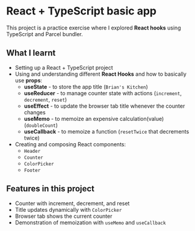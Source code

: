 # React + TypeScript basic app

This project is a practice exercise where I explored **React hooks** using TypeScript and Parcel bundler.

## What I learnt
- Setting up a React + TypeScript project
- Using and understanding different **React Hooks** and how to basically use **props**:
  - **useState** - to store the app title (`Brian's Kitchen`)
  - **useReducer** - to manage counter state with actions (`increment`, `decrement`, `reset`)
  - **useEffect** - to update the browser tab title whenever the counter changes
  - **useMemo** - to memoize an expensive calculation(value) (`doubleCount`)
  - **useCallback** - to memoize a function (`resetTwice` that decrements twice)
- Creating and composing React components:
  - `Header`
  - `Counter`
  - `ColorPicker`
  - `Footer`

## Features in this project
- Counter with increment, decrement, and reset
- Title updates dynamically with `ColorPicker`
- Browser tab shows the current counter
- Demonstration of memoization with `useMemo` and `useCallback`
